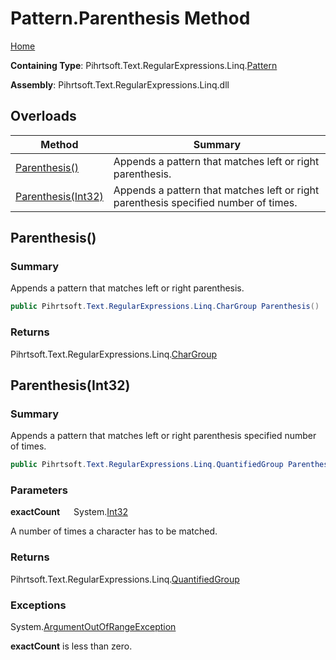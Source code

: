 # Pattern\.Parenthesis Method

[Home](../../../../../../README.md)

**Containing Type**: Pihrtsoft\.Text\.RegularExpressions\.Linq\.[Pattern](../README.md)

**Assembly**: Pihrtsoft\.Text\.RegularExpressions\.Linq\.dll

## Overloads

| Method | Summary |
| ------ | ------- |
| [Parenthesis()](#Pihrtsoft_Text_RegularExpressions_Linq_Pattern_Parenthesis) | Appends a pattern that matches left or right parenthesis\. |
| [Parenthesis(Int32)](#Pihrtsoft_Text_RegularExpressions_Linq_Pattern_Parenthesis_System_Int32_) | Appends a pattern that matches left or right parenthesis specified number of times\. |

## Parenthesis\(\) <a name="Pihrtsoft_Text_RegularExpressions_Linq_Pattern_Parenthesis"></a>

### Summary

Appends a pattern that matches left or right parenthesis\.

```csharp
public Pihrtsoft.Text.RegularExpressions.Linq.CharGroup Parenthesis()
```

### Returns

Pihrtsoft\.Text\.RegularExpressions\.Linq\.[CharGroup](../../CharGroup/README.md)

## Parenthesis\(Int32\) <a name="Pihrtsoft_Text_RegularExpressions_Linq_Pattern_Parenthesis_System_Int32_"></a>

### Summary

Appends a pattern that matches left or right parenthesis specified number of times\.

```csharp
public Pihrtsoft.Text.RegularExpressions.Linq.QuantifiedGroup Parenthesis(int exactCount)
```

### Parameters

**exactCount** &emsp; System\.[Int32](https://docs.microsoft.com/en-us/dotnet/api/system.int32)

A number of times a character has to be matched\.

### Returns

Pihrtsoft\.Text\.RegularExpressions\.Linq\.[QuantifiedGroup](../../QuantifiedGroup/README.md)

### Exceptions

System\.[ArgumentOutOfRangeException](https://docs.microsoft.com/en-us/dotnet/api/system.argumentoutofrangeexception)

**exactCount** is less than zero\.

